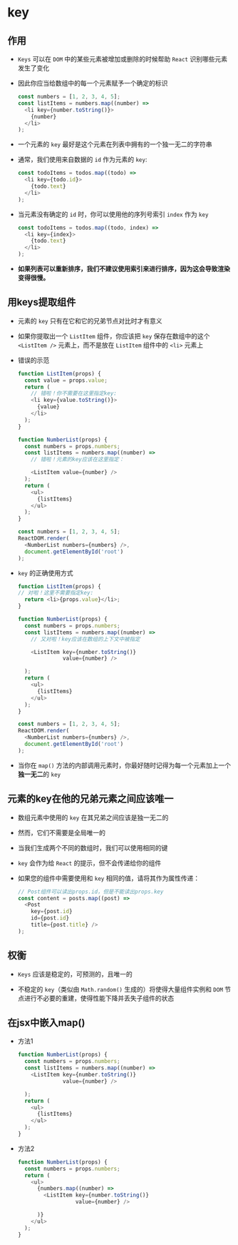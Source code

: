# key

## 作用

+ `Keys` 可以在 `DOM` 中的某些元素被增加或删除的时候帮助 `React` 识别哪些元素发生了变化

+ 因此你应当给数组中的每一个元素赋予一个确定的标识

  ```js
  const numbers = [1, 2, 3, 4, 5];
  const listItems = numbers.map((number) =>
    <li key={number.toString()}>
      {number}
    </li>
  );
  ```

+ 一个元素的 `key` 最好是这个元素在列表中拥有的一个独一无二的字符串

+ 通常，我们使用来自数据的 `id` 作为元素的 `key`:

  ```js
  const todoItems = todos.map((todo) =>
    <li key={todo.id}>
      {todo.text}
    </li>
  );
  ```

+ 当元素没有确定的 `id` 时，你可以使用他的序列号索引 `index` 作为 `key`

  ```js
  const todoItems = todos.map((todo, index) =>
    <li key={index}>
      {todo.text}
    </li>
  );
  ```

+ **如果列表可以重新排序，我们不建议使用索引来进行排序，因为这会导致渲染变得很慢。**

## 用keys提取组件

+ 元素的 `key` 只有在它和它的兄弟节点对比时才有意义

+ 如果你提取出一个 `ListItem` 组件，你应该把 `key` 保存在数组中的这个 `<ListItem />` 元素上，而不是放在 `ListItem` 组件中的 `<li>` 元素上

+ 错误的示范

  ```js
  function ListItem(props) {
    const value = props.value;
    return (
      // 错啦！你不需要在这里指定key:
      <li key={value.toString()}>
        {value}
      </li>
    );
  }

  function NumberList(props) {
    const numbers = props.numbers;
    const listItems = numbers.map((number) =>
      // 错啦！元素的key应该在这里指定：

      <ListItem value={number} />
    );
    return (
      <ul>
        {listItems}
      </ul>
    );
  }

  const numbers = [1, 2, 3, 4, 5];
  ReactDOM.render(
    <NumberList numbers={numbers} />,
    document.getElementById('root')
  );
  ```

+ `key` 的正确使用方式

  ```js
  function ListItem(props) {
  // 对啦！这里不需要指定key:
    return <li>{props.value}</li>;
  }

  function NumberList(props) {
    const numbers = props.numbers;
    const listItems = numbers.map((number) =>
      // 又对啦！key应该在数组的上下文中被指定

      <ListItem key={number.toString()}
                value={number} />

    );
    return (
      <ul>
        {listItems}
      </ul>
    );
  }

  const numbers = [1, 2, 3, 4, 5];
  ReactDOM.render(
    <NumberList numbers={numbers} />,
    document.getElementById('root')
  );
  ```

+ 当你在 `map()` 方法的内部调用元素时，你最好随时记得为每一个元素加上一个**独一无二**的 `key`

## 元素的key在他的兄弟元素之间应该唯一

+ 数组元素中使用的 `key` 在其兄弟之间应该是独一无二的

+ 然而，它们不需要是全局唯一的

+ 当我们生成两个不同的数组时，我们可以使用相同的键

+ `key` 会作为给 `React` 的提示，但不会传递给你的组件

+ 如果您的组件中需要使用和 `key` 相同的值，请将其作为属性传递：

  ```js
  // Post组件可以读出props.id，但是不能读出props.key
  const content = posts.map((post) =>
    <Post
      key={post.id}
      id={post.id}
      title={post.title} />
  );
  ```

## 权衡

+ `Keys` 应该是稳定的，可预测的，且唯一的

+ 不稳定的 `key`（类似由 `Math.random()` 生成的）将使得大量组件实例和 `DOM` 节点进行不必要的重建，使得性能下降并丢失子组件的状态

## 在jsx中嵌入map()

+ 方法1

  ```js
  function NumberList(props) {
    const numbers = props.numbers;
    const listItems = numbers.map((number) =>
      <ListItem key={number.toString()}
                value={number} />

    );
    return (
      <ul>
        {listItems}
      </ul>
    );
  }
  ```

+ 方法2

  ```js
  function NumberList(props) {
    const numbers = props.numbers;
    return (
      <ul>
        {numbers.map((number) =>
          <ListItem key={number.toString()}
                    value={number} />

        )}
      </ul>
    );
  }
  ```
